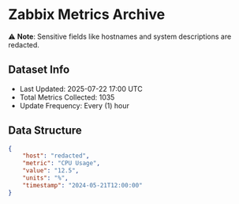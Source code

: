 # Zabbix Metrics Archive

⚠️ **Note**: Sensitive fields like hostnames and system descriptions are redacted.

## Dataset Info
- Last Updated: 2025-07-22 17:00 UTC
- Total Metrics Collected: 1035
- Update Frequency: Every (1) hour

## Data Structure
```json
{
    "host": "redacted",
    "metric": "CPU Usage",
    "value": "12.5",
    "units": "%",
    "timestamp": "2024-05-21T12:00:00"
}
```
